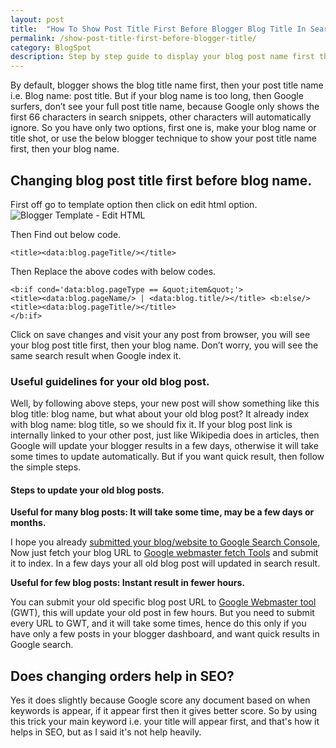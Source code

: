 ```yaml
---
layout: post
title:  "How To Show Post Title First Before Blogger Blog Title In Search Results?"
permalink: /show-post-title-first-before-blogger-title/
category: BlogSpot
description: Step by step guide to display your blog post name first then your blogger blog name into search results.
---
```

By default, blogger shows the blog title name first, then your post title name i.e. Blog name: post title. But if your blog name is too long, then Google surfers, don’t see your full post title name, because Google only shows the first 66 characters in search snippets, other characters will automatically ignore. So you have only two options, first one is, make your blog name or title shot, or use the below blogger technique to show your post title name first, then your blog name.

## Changing blog post title first before blog name. ##

First off go to template option then click on edit html option.<img class="img-responsive" alt="Blogger Template - Edit HTML" src="https://cdn.goyllo.com/blogspot/blogger-template-edit-html.png" title="Blogger Template - Edit HTML" />

Then Find out below code.

    <title><data:blog.pageTitle/></title>

Then Replace the above codes with below codes.

    <b:if cond='data:blog.pageType == &quot;item&quot;'>
    <title><data:blog.pageName/> | <data:blog.title/></title> <b:else/>
    <title><data:blog.pageTitle/></title>
    </b:if>

Click on save changes and visit your any post from browser, you will see your blog post title first, then your blog name. Don’t worry, you will see the same search result when Google index it.

### Useful guidelines for your old blog post. ###
Well, by following above steps, your new post will show something like this blog title: blog name, but what about your old blog post? It already index with blog name: blog title, so we should fix it. If your blog post link is internally linked to your other post, just like Wikipedia does in articles, then Google will update your blogger results in a few days, otherwise it will take some times to update automatically. But if you want quick result, then follow the simple steps.

#### Steps to update your old blog posts. ####

**Useful for many blog posts: It will take some time, may be a few days or months.**

I hope you already [submitted your blog/website to Google Search Console](/add-website-to-google-search-console/), Now just fetch your blog URL to <a href="https://www.google.com/webmasters/tools/googlebot-fetch" rel="nofollow" target="_blank">Google webmaster fetch Tools</a> and submit it to index. In a few days your all old blog post will updated in search result.

**Useful for few blog posts: Instant result in fewer hours.**

You can submit your old specific blog post URL to <a href="https://www.google.com/webmasters/tools/submit-url" rel="nofollow" target="_blank">Google Webmaster tool</a> (GWT), this will update your old post in few hours. But you need to submit every URL to GWT, and it will take some times, hence do this only if you have only a few posts in your blogger dashboard, and want quick results in Google search.

## Does changing orders help in SEO? ##

Yes it does slightly because Google score any document based on when keywords is  appear, if it appear first then it gives better score. So by using this trick your main keyword i.e. your title will appear first, and that's how it helps in SEO, but as I said it's not help heavily. 
